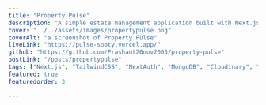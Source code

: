 ```yaml
---
title: "Property Pulse"
description: "A simple estate management application built with Next.js, TailwindCSS, NextAuth, MongoDB, Cloudinary, MapBox, and GoogleOAuth."
cover: "../../assets/images/propertypulse.png"
coverAlt: "a screenshot of Property Pulse"
liveLink: "https://pulse-sooty.vercel.app/"
github: "https://github.com/Prashant20nov2003/property-pulse"
postLink: "/posts/propertypulse"
tags: ["Next.js", "TailwindCSS", "NextAuth", "MongoDB", "Cloudinary", "MapBox", "GoogleOAuth", "Google Cloud"]
featured: true
featuredorder: 3

---
```

